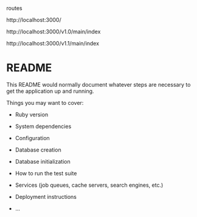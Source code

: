 routes 

http://localhost:3000/

http://localhost:3000/v1.0/main/index

http://localhost:3000/v1.1/main/index

# README

This README would normally document whatever steps are necessary to get the
application up and running.

Things you may want to cover:

* Ruby version

* System dependencies

* Configuration

* Database creation

* Database initialization

* How to run the test suite

* Services (job queues, cache servers, search engines, etc.)

* Deployment instructions

* ...
